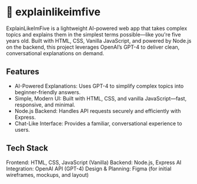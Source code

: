 # 🧠 explainlikeimfive

ExplainLikeImFive is a lightweight AI-powered web app that takes complex topics and explains them in the simplest terms possible—like you're five years old. Built with HTML, CSS, Vanilla JavaScript, and powered by Node.js on the backend, this project leverages OpenAI’s GPT-4 to deliver clean, conversational explanations on demand.

## Features
- AI-Powered Explanations: Uses GPT-4 to simplify complex topics into beginner-friendly answers.
- Simple, Modern UI: Built with HTML, CSS, and vanilla JavaScript—fast, responsive, and minimal.
- Node.js Backend: Handles API requests securely and efficiently with Express.
- Chat-Like Interface: Provides a familiar, conversational experience to users.

## Tech Stack

Frontend: HTML, CSS, JavaScript (Vanilla)
Backend: Node.js, Express
AI Integration: OpenAI API (GPT-4)
Design & Planning: Figma (for initial wireframes, mockups, and layout)


